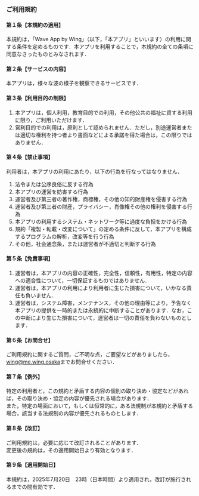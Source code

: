 ### ご利用規約
#### 第１条【本規約の適用】
本規約は，「Wave App by Wing」（以下，「本アプリ」といいます）の利用に関する条件を定めるものです．本アプリを利用することで，本規約の全ての条項に同意なさったものとみなされます．
#### 第２条【サービスの内容】
本アプリは，様々な波の様子を観察できるサービスです．
#### 第３条【利用目的の制限】
1. 本アプリは，個人利用，教育目的での利用，その他公共の福祉に資する利用に限り，ご利用いただけます．
2. 営利目的での利用は，原則として認められません．ただし，別途運営者または適切な権利を持つ者より書面などによる承諾を得た場合は，この限りではありません．
#### 第４条【禁止事項】
利用者は，本アプリの利用にあたり，以下の行為を行なってはなりません．
1. 法令または公序良俗に反する行為
2. 本アプリの運営を妨害する行為
3. 運営者及び第三者の著作権，商標権，その他の知的財産権を侵害する行為
4. 運営者及び第三者の財産，プライバシー，肖像権その他の権利を侵害する行為
5. 本アプリの利用するシステム・ネットワーク等に過度な負担をかける行為
6. 規約「複製・転載・改変について」の定める条件に反して，本アプリを構成するプログラムの解析，改変等を行う行為
7. その他，社会通念条，または運営者が不適切と判断する行為
#### 第５条【免責事項】
1. 運営者は，本アプリの内容の正確性，完全性，信頼性，有用性，特定の内容への適合性について，一切保証するものではありません．
2. 運営者は，本アプリの利用により利用者に生じた損害について，いかなる責任も負いません．
3. 運営者は，システム障害，メンテナンス，その他の理由等により，予告なく本アプリの提供を一時的または永続的に中断することがあります．なお，この中断により生じた損害について，運営者は一切の責任を負わないものとします．
#### 第６条【お問合せ】
ご利用規約に関するご質問，ご不明な点，ご要望などがありましたら，[wing@me.wing.osaka](mailto:wing@me.wing.osaka)までお問合せください．
#### 第７条【例外】
特定の利用者と，この規約と矛盾する内容の個別の取り決め・協定などがあれば，その取り決め・協定の内容が優先される場合があります．    
また，特定の場面において，もしくは恒常的に，ある法規制が本規約と矛盾する場合，該当する法規制の内容が優先されるものとします．
#### 第８条【改訂】
ご利用規約は，必要に応じて改訂されることがあります．    
変更後の規約は，その適用開始日より有効となります．
#### 第９条【適用開始日】
本規約は，2025年7月20日　23時（日本時間）より適用され，改訂が施行されるまでの間有効です．